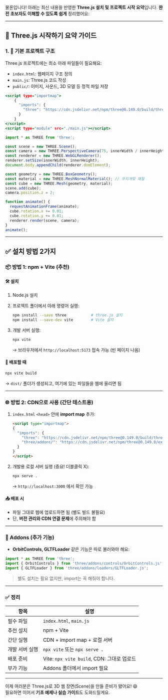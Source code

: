 물론입니다! 아래는 최신 내용을 반영한 **Three.js 설치 및 프로젝트 시작 요약**입니다. **완전 초보자도 이해할 수 있도록 쉽게** 정리했어요:

---

## 🚀 Three.js 시작하기 요약 가이드

### 1. 📁 기본 프로젝트 구조
Three.js 프로젝트에는 최소 아래 파일들이 필요해요:

- `index.html`: 웹페이지 구조 정의
- `main.js`: Three.js 코드 작성
- `public/`: 이미지, 사운드, 3D 모델 등 정적 파일 저장

```index.html
<script type="importmap">
    {
      "imports": {
        "three": "https://cdn.jsdelivr.net/npm/three@0.149.0/build/three.module.js"
      }
    }
</script>
<script type="module" src="./main.js"></script>
```

```main.js
import * as THREE from 'three';

const scene = new THREE.Scene();
const camera = new THREE.PerspectiveCamera(75, innerWidth / innerHeight, 0.1, 1000);
const renderer = new THREE.WebGLRenderer();
renderer.setSize(innerWidth, innerHeight);
document.body.appendChild(renderer.domElement);

const geometry = new THREE.BoxGeometry();
const material = new THREE.MeshNormalMaterial(); // 무지개빛 재질
const cube = new THREE.Mesh(geometry, material);
scene.add(cube);
camera.position.z = 2;

function animate() {
  requestAnimationFrame(animate);
  cube.rotation.x += 0.01;
  cube.rotation.y += 0.01;
  renderer.render(scene, camera);
}
animate();

```

---

## ✅ 설치 방법 2가지

### 📦 방법 1: **npm + Vite (추천)**

#### 🛠 설치

1. Node.js 설치
2. 프로젝트 폴더에서 아래 명령어 실행:
   ```bash
   npm install --save three           # three.js 설치
   npm install --save-dev vite        # Vite 설치
   ```

3. 개발 서버 실행:
   ```bash
   npx vite
   ```
   → 브라우저에서 `http://localhost:5173` 접속 가능 (빈 페이지 나옴)

#### 🚀 배포할 때
```bash
npx vite build
```
→ `dist/` 폴더가 생성되고, 여기에 있는 파일들을 웹에 올리면 됨

---

### 🌐 방법 2: **CDN으로 사용 (간단 테스트용)**

1. `index.html` `<head>` 안에 **import map** 추가:
   ```html
   <script type="importmap">
   {
     "imports": {
       "three": "https://cdn.jsdelivr.net/npm/three@0.149.0/build/three.module.js",
       "three/addons/": "https://cdn.jsdelivr.net/npm/three@0.149.0/examples/jsm/"
     }
   }
   </script>
   ```

2. 개발용 로컬 서버 실행 (중요! 더블클릭 X):
   ```bash
   npx serve .
   ```
   → `http://localhost:3000` 에서 확인 가능

#### 📤 배포 시
- 파일 그대로 웹에 업로드하면 됨 (별도 빌드 불필요)
- 단, **버전 관리와 CDN 연결 문제**에 주의해야 함

---

### 🔌 Addons (추가 기능)

- **OrbitControls, GLTFLoader** 같은 기능은 따로 불러와야 해요:

```js
import * as THREE from 'three';
import { OrbitControls } from 'three/addons/controls/OrbitControls.js';
import { GLTFLoader } from 'three/addons/loaders/GLTFLoader.js';
```

> 별도 설치는 필요 없지만, import는 꼭 해줘야 합니다.

---

### ✅ 정리

| 항목 | 설명 |
|------|------|
| 필수 파일 | `index.html`, `main.js` |
| 추천 설치 | npm + Vite |
| 간단 실행 | CDN + import map + 로컬 서버 |
| 개발 서버 실행 | `npx vite` 또는 `npx serve .` |
| 배포 준비 | Vite: `npx vite build`, CDN: 그대로 업로드 |
| 부가 기능 | Addons 폴더에서 import 필요 |

---

이제 여러분은 Three.js로 3D 웹 장면(Scene)을 만들 준비가 됐어요! 😄<br>필요하면 이어서 **기초 예제나 실습 가이드**도 도와드릴게요.
